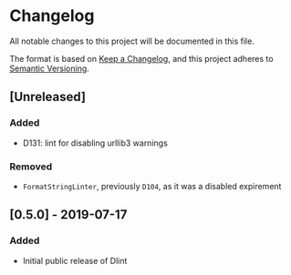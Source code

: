 # Changelog
All notable changes to this project will be documented in this file.

The format is based on [Keep a Changelog](https://keepachangelog.com/en/1.0.0/),
and this project adheres to [Semantic Versioning](https://semver.org/spec/v2.0.0.html).

## [Unreleased]
### Added
- D131: lint for disabling urllib3 warnings

### Removed
- `FormatStringLinter`, previously `D104`, as it was a disabled expirement

## [0.5.0] - 2019-07-17
### Added
- Initial public release of Dlint
